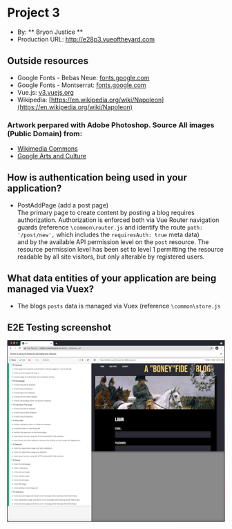 # Project 3

- By: ** Bryon Justice **
- Production URL: <http://e28p3.vueoftheyard.com>

## Outside resources

- Google Fonts - Bebas Neue: [fonts.google.com](https://fonts.google.com/specimen/Bebas+Neue)
- Google Fonts - Montserrat: [fonts.google.com](https://fonts.google.com/specimen/Montserrat)
- Vue.js: [v3.vuejs.org](https://v3.vuejs.org/guide/introduction.html)
- Wikipedia: [https://en.wikipedia.org/wiki/Napoleon](https://en.wikipedia.org/wiki/Napoleon)

### Artwork perpared with Adobe Photoshop. Source All images (Public Domain) from:

- [Wikimedia Commons](/commons.wikimedia.org)
- [Google Arts and Culture](https://artsandculture.google.com/)

## How is authentication being used in your application?

- PostAddPage (add a post page)\
  The primary page to create content by posting a blog requires authorization.
  Authorization is enforced both via Vue Router navigation guards (reference `\common\router.js` and identify the route `path: '/post/new',` which includes the `requiresAuth: true` meta data)  
  and by the available API permission level on the `post` resource. The resource permission level has been set to level 1 permitting the resource readable by all site visitors, but only alterable by registered users.

## What data entities of your application are being managed via Vuex?

- The blogs `posts` data is managed via Vuex (reference `\common\store.js`

## E2E Testing screenshot

![Project P3, A Boneyfide Blog, passing E2E tests](passing-tests.png)

